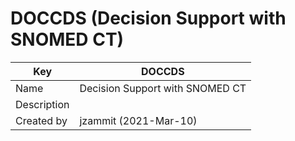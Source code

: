 # DOCCDS (Decision Support with SNOMED CT)

Key | DOCCDS  
---|---  
Name | Decision Support with SNOMED CT  
Description |   
Created by | jzammit (2021-Mar-10)
